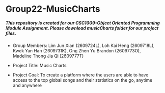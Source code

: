 # Group22-MusicCharts
##### This repository is created for our CSC1009-Object Oriented Programming Module Assignment. Please download musicCharts folder for our project files.

- Group Members:
Lim Jun Xian (2609724L), Loh Kai Heng (2609718L), Kwek Yan Han (2609731K), Ong Zhen Yu Brandon (2609773O), Madeline Thong Jia Qi (2609777T)

- Project Title:
Music Charts

- Project Goal:
To create a platform where the users are able to have access to the top global songs and their statistics on the go, anytime and anywhere
